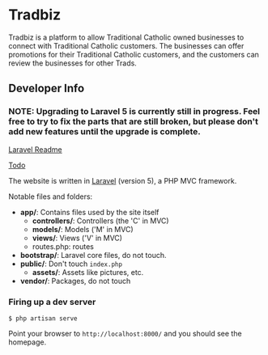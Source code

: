# Tradbiz

Tradbiz is a platform to allow Traditional Catholic owned businesses to connect with Traditional Catholic customers. The businesses can offer promotions for their Traditional Catholic customers, and the customers can review the businesses for other Trads.

## Developer Info

### NOTE: Upgrading to Laravel 5 is currently still in progress. Feel free to try to fix the parts that are still broken, but please don't add new features until the upgrade is complete.

[Laravel Readme](README-LARAVEL.md)

[Todo](TODO.md)

The website is written in [Laravel](http://laravel.com/) (version 5), a PHP MVC framework.

Notable files and folders:

* **app/**: Contains files used by the site itself
    * **controllers/**: Controllers (the 'C' in MVC)
    * **models/**: Models ('M' in MVC)
    * **views/**: Views ('V' in MVC)
    * routes.php: routes
* **bootstrap/**: Laravel core files, do not touch.
* **public/**: Don't touch `index.php`
    * **assets/**: Assets like pictures, etc.
* **vendor/**: Packages, do not touch


### Firing up a dev server

```
$ php artisan serve
```

Point your browser to `http://localhost:8000/` and you should see the homepage.
